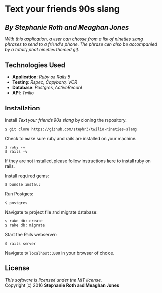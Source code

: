 #  Text your friends 90s slang
## *By Stephanie Roth and Meaghan Jones*

_With this application, a user can choose from a list of nineties slang phrases to send to a friend's phone. The phrase can also be accompanied by a totally phat nineties themed gif._

## Technologies Used

* **Application**: *Ruby on Rails 5*
* **Testing**: *Rspec, Capybara, VCR*
* **Database**: *Postgres, ActiveRecord*
* **API**: *Twilio*

Installation
------------

Install *Text your friends 90s slang* by cloning the repository.  
```
$ git clone https://github.com/stephr3/twilio-nineties-slang
```

Check to make sure ruby and rails are installed on your machine.  
```
$ ruby -v
$ rails -v
```
If they are not installed, please follow instructions [here](http://guides.rubyonrails.org/getting_started.html#installing-rails) to install ruby on rails.

Install required gems:
```
$ bundle install
```

Run Postgres:
```
$ postgres
```

Navigate to project file and migrate database:
```
$ rake db: create
$ rake db: migrate
```

Start the Rails webserver:
```
$ rails server
```

Navigate to `localhost:3000` in your browser of choice.

License
-------
_This software is licensed under the MIT license._<br>
Copyright (c) 2016 **Stephanie Roth and Meaghan Jones**
